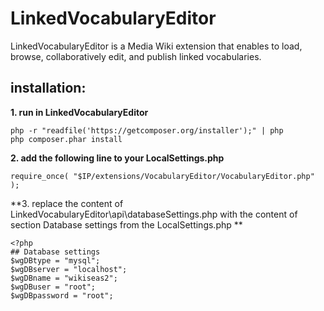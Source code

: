 # LinkedVocabularyEditor
LinkedVocabularyEditor is a Media Wiki extension that enables to load, browse, collaboratively edit, and publish linked vocabularies.



## installation: 

**1. run in LinkedVocabularyEditor**

```
php -r "readfile('https://getcomposer.org/installer');" | php
php composer.phar install
```

**2. add the following line to your LocalSettings.php**

```
require_once( "$IP/extensions/VocabularyEditor/VocabularyEditor.php" );
```

**3. replace the content of LinkedVocabularyEditor\api\databaseSettings.php with the content of section Database settings from the LocalSettings.php **

```
<?php
## Database settings
$wgDBtype = "mysql";
$wgDBserver = "localhost";
$wgDBname = "wikiseas2";
$wgDBuser = "root";
$wgDBpassword = "root";
```